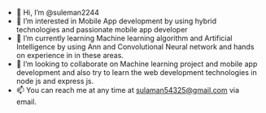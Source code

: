 - 👋 Hi, I’m @suleman2244
- 👀 I’m interested in Mobile App development by using hybrid technologies and passionate mobile app developer
- 🌱 I’m currently learning Machine learning algorithm and Artificial Intelligence by using Ann and Convolutional Neural network and hands on experience in in these areas.
- 💞️ I’m looking to collaborate on Machine learning project and mobile app development and also try to learn the web development technologies in node js and express js.
- 📫 You can reach me at any time at sulaman54325@gmail.com via email.

<!---
suleman2244/suleman2244 is a ✨ special ✨ repository because its `README.md` (this file) appears on your GitHub profile.
You can click the Preview link to take a look at your changes.
--->
